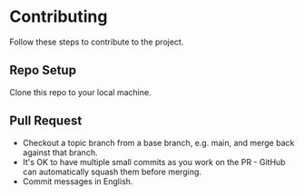 # Contributing

Follow these steps to contribute to the project.

## Repo Setup

Clone this repo to your local machine.

## Pull Request

- Checkout a topic branch from a base branch, e.g. main, and merge back against that branch.
- It's OK to have multiple small commits as you work on the PR - GitHub can automatically squash them before merging.
- Commit messages in English.